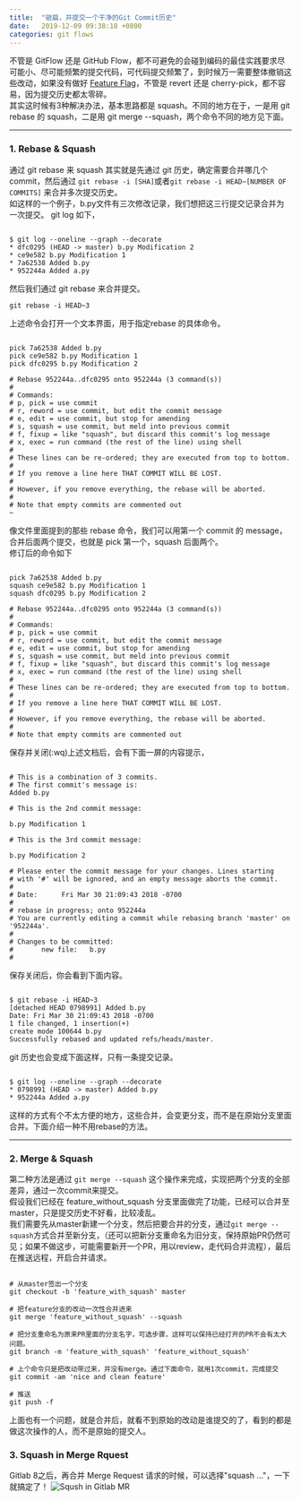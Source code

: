 ```yaml
---
title:  "砸扁，并提交一个干净的Git Commit历史"
date:   2019-12-09 09:38:18 +0800
categories: git flows
---
```


不管是 GitFlow 还是 GitHub Flow，都不可避免的会碰到编码的最佳实践要求尽可能小、尽可能频繁的提交代码，可代码提交频繁了，到时候万一需要整体撤销这些改动，如果没有做好 [Feature Flag](https://www.martinfowler.com/articles/feature-toggles.html)，不管是 revert 还是 cherry-pick，都不容易，因为提交历史都太零碎。  
其实这时候有3种解决办法，基本思路都是 squash。不同的地方在于，一是用 git rebase 的 squash，二是用 git merge --squash，两个命令不同的地方见下面。  

---

### 1. Rebase & Squash

通过 git rebase 来 squash 其实就是先通过 git 历史，确定需要合并哪几个 commit，然后通过 `git rebase -i [SHA]`或者`git rebase -i HEAD~[NUMBER OF COMMITS]` 来合并多次提交历史。  
如这样的一个例子，b.py文件有三次修改记录，我们想把这三行提交记录合并为一次提交。
git log 如下，

``` shell

$ git log --oneline --graph --decorate
* dfc0295 (HEAD -> master) b.py Modification 2
* ce9e582 b.py Modification 1
* 7a62538 Added b.py
* 952244a Added a.py
```

然后我们通过 git rebase 来合并提交。  

`git rebase -i HEAD~3`

上述命令会打开一个文本界面，用于指定rebase 的具体命令。  

``` shell

pick 7a62538 Added b.py
pick ce9e582 b.py Modification 1
pick dfc0295 b.py Modification 2
 
# Rebase 952244a..dfc0295 onto 952244a (3 command(s))
#
# Commands:
# p, pick = use commit
# r, reword = use commit, but edit the commit message
# e, edit = use commit, but stop for amending
# s, squash = use commit, but meld into previous commit
# f, fixup = like "squash", but discard this commit's log message
# x, exec = run command (the rest of the line) using shell
#
# These lines can be re-ordered; they are executed from top to bottom.
#
# If you remove a line here THAT COMMIT WILL BE LOST.
#
# However, if you remove everything, the rebase will be aborted.
#
# Note that empty commits are commented out
~

```

像文件里面提到的那些 rebase 命令，我们可以用第一个 commit 的 message，合并后面两个提交，也就是 pick 第一个，squash 后面两个。  
修订后的命令如下  

```shell

pick 7a62538 Added b.py
squash ce9e582 b.py Modification 1
squash dfc0295 b.py Modification 2
 
# Rebase 952244a..dfc0295 onto 952244a (3 command(s))
#
# Commands:
# p, pick = use commit
# r, reword = use commit, but edit the commit message
# e, edit = use commit, but stop for amending
# s, squash = use commit, but meld into previous commit
# f, fixup = like "squash", but discard this commit's log message
# x, exec = run command (the rest of the line) using shell
#
# These lines can be re-ordered; they are executed from top to bottom.
#
# If you remove a line here THAT COMMIT WILL BE LOST.
#
# However, if you remove everything, the rebase will be aborted.
#
# Note that empty commits are commented out
```

保存并关闭(:wq)上述文档后，会有下面一屏的内容提示，  

``` shell

# This is a combination of 3 commits.
# The first commit's message is:
Added b.py
 
# This is the 2nd commit message:
 
b.py Modification 1
 
# This is the 3rd commit message:
 
b.py Modification 2
 
# Please enter the commit message for your changes. Lines starting
# with '#' will be ignored, and an empty message aborts the commit.
#
# Date:      Fri Mar 30 21:09:43 2018 -0700
#
# rebase in progress; onto 952244a
# You are currently editing a commit while rebasing branch 'master' on '952244a'.
#
# Changes to be committed:
#       new file:   b.py
#
```

保存关闭后，你会看到下面内容。  

``` shell

$ git rebase -i HEAD~3
[detached HEAD 0798991] Added b.py
Date: Fri Mar 30 21:09:43 2018 -0700
1 file changed, 1 insertion(+)
create mode 100644 b.py
Successfully rebased and updated refs/heads/master.
```

git 历史也会变成下面这样，只有一条提交记录。  

``` shell

$ git log --oneline --graph --decorate
* 0798991 (HEAD -> master) Added b.py
* 952244a Added a.py
```

这样的方式有个不太方便的地方，这些合并，会变更分支，而不是在原始分支里面合并。下面介绍一种不用rebase的方法。  

---

### 2. Merge & Squash

第二种方法是通过 `git merge --squash` 这个操作来完成，实现把两个分支的全部差异，通过一次commit来提交。  
假设我们已经在 feature_without_squash 分支里面做完了功能，已经可以合并至master，只是提交历史不好看，比较凌乱。  
我们需要先从master新建一个分支，然后把要合并的分支，通过`git merge --squash`方式合并至新分支，（还可以把新分支重命名为旧分支，保持原始PR仍然可见；如果不做这步，可能需要新开一个PR，用以review，走代码合并流程），最后在推送远程，开启合并请求。  

``` shell

# 从master签出一个分支
git checkout -b 'feature_with_squash' master

# 把feature分支的改动一次性合并进来
git merge 'feature_without_squash' --squash

# 把分支重命名为原来PR里面的分支名字，可选步骤，这样可以保持已经打开的PR不会有太大问题。
git branch -m 'feature_with_squash' 'feature_without_squash'

# 上个命令只是把改动带过来，并没有merge。通过下面命令，就用1次commit，完成提交
git commit -am 'nice and clean feature'

# 推送
git push -f
```

上面也有一个问题，就是合并后，就看不到原始的改动是谁提交的了，看到的都是做这次操作的人，而不是原始的提交人。

### 3. Squash in Merge Rquest

Gitlab 8之后，再合并 Merge Request 请求的时候，可以选择"squash ..."，一下就搞定了！
![Sqush in Gitlab MR](https://user-images.githubusercontent.com/1076902/70955008-4d33f000-20aa-11ea-82c6-7e3d430192fa.png)
